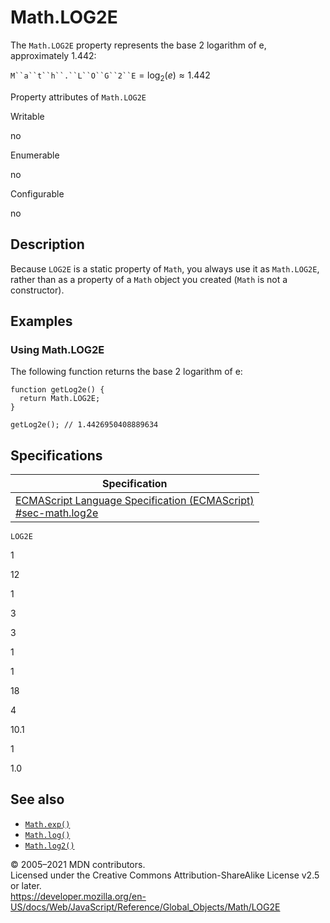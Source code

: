 Math.LOG2E
==========

The `Math.LOG2E` property represents the base 2 logarithm of e, approximately 1.442:

`M``a``t``h``.``L``O``G``2``E` = log<sub>2</sub>(*e*) ≈ 1.442

Property attributes of `Math.LOG2E`

Writable

no

Enumerable

no

Configurable

no

Description
-----------

Because `LOG2E` is a static property of `Math`, you always use it as `Math.LOG2E`, rather than as a property of a `Math` object you created (`Math` is not a constructor).

Examples
--------

### Using Math.LOG2E

The following function returns the base 2 logarithm of e:

    function getLog2e() {
      return Math.LOG2E;
    }

    getLog2e(); // 1.4426950408889634

Specifications
--------------

<table><thead><tr class="header"><th>Specification</th></tr></thead><tbody><tr class="odd"><td><a href="https://tc39.es/ecma262/#sec-math.log2e">ECMAScript Language Specification (ECMAScript)<br />
<span class="small">#sec-math.log2e</span></a></td></tr></tbody></table>

`LOG2E`

1

12

1

3

3

1

1

18

4

10.1

1

1.0

See also
--------

-   [`Math.exp()`](exp)
-   [`Math.log()`](log)
-   [`Math.log2()`](log2)

© 2005–2021 MDN contributors.  
Licensed under the Creative Commons Attribution-ShareAlike License v2.5 or later.  
<a href="https://developer.mozilla.org/en-US/docs/Web/JavaScript/Reference/Global_Objects/Math/LOG2E" class="_attribution-link">https://developer.mozilla.org/en-US/docs/Web/JavaScript/Reference/Global_Objects/Math/LOG2E</a>

